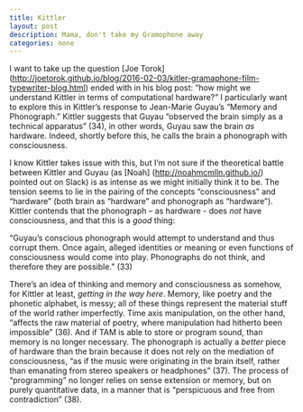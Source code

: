 ```yaml
---
title: Kittler
layout: post
description: Mama, don't take my Gramophone away
categories: none
---
```

I want to take up the question [Joe Torok] (http://joetorok.github.io/blog/2016-02-03/kitler-gramaphone-film-typewriter-blog.html) ended with in his blog post: “how might we understand Kittler in terms of computational hardware?” I particularly want to explore this in Kittler’s response to Jean-Marie Guyau’s “Memory and Phonograph.” Kittler suggests that Guyau “observed the brain simply as a technical apparatus” (34), in other words, Guyau saw the brain *as* hardware. Indeed, shortly before this, he calls the brain a phonograph with consciousness. 

I know Kittler takes issue with this, but I’m not sure if the theoretical battle between Kittler and Guyau (as [Noah] (http://noahmcmlln.github.io/) pointed out on Slack) is as intense as we might initially think it to be. The tension seems to lie in the pairing of the concepts “consciousness” and “hardware” (both brain as “hardware” and phonograph as “hardware”). Kittler contends that the phonograph – as hardware - does *not* have consciousness, and that this is a *good* thing: 

“Guyau’s conscious phonograph would attempt to understand and thus corrupt them. Once again, alleged identities or meaning or even functions of consciousness would come into play. Phonographs do not think, and therefore they are possible.” (33)

There’s an idea of thinking and memory and consciousness as somehow, for Kittler at least, *getting in the way here*. Memory, like poetry and the phonetic alphabet, is messy; all of these things represent the material stuff of the world rather imperfectly. Time axis manipulation, on the other hand, “affects the raw material of poetry, where manipulation had hitherto been impossible” (36). And if TAM is able to store or program sound, than memory is no longer necessary. The phonograph is actually a *better* piece of hardware than the brain because it does not rely on the mediation of consciousness, “as if the music were originating in the brain itself, rather than emanating from stereo speakers or headphones” (37). The process of “programming” no longer relies on sense extension or memory, but on purely quantitative data, in a manner that is “perspicuous and free from contradiction” (38). 
